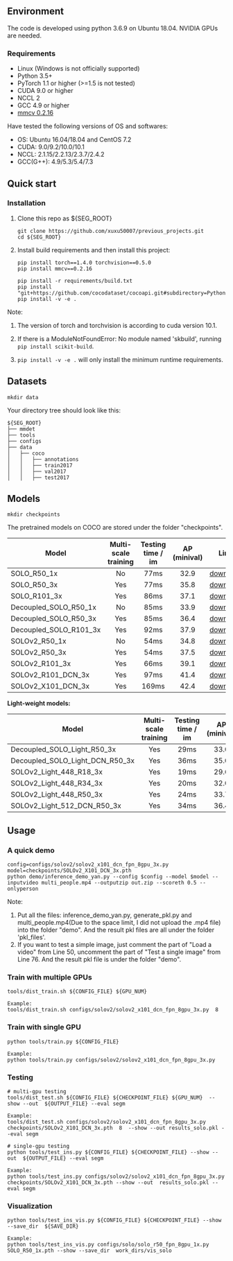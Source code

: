 ## Environment
The code is developed using python 3.6.9 on Ubuntu 18.04. NVIDIA GPUs are needed. 

### Requirements

- Linux (Windows is not officially supported)
- Python 3.5+
- PyTorch 1.1 or higher (>=1.5 is not tested)
- CUDA 9.0 or higher
- NCCL 2
- GCC 4.9 or higher
- [mmcv 0.2.16](https://github.com/open-mmlab/mmcv/tree/v0.2.16)

Have tested the following versions of OS and softwares:

- OS: Ubuntu 16.04/18.04 and CentOS 7.2
- CUDA: 9.0/9.2/10.0/10.1
- NCCL: 2.1.15/2.2.13/2.3.7/2.4.2
- GCC(G++): 4.9/5.3/5.4/7.3

## Quick start
### Installation
1. Clone this repo as ${SEG_ROOT}
  
   ``` 
   git clone https://github.com/xuxu50007/previous_projects.git
   cd ${SEG_ROOT}
   ```
   
2. Install build requirements and then install this project:
   
   ```
   pip install torch==1.4.0 torchvision==0.5.0 
   pip install mmcv==0.2.16

   pip install -r requirements/build.txt
   pip install "git+https://github.com/cocodataset/cocoapi.git#subdirectory=PythonAPI"
   pip install -v -e .
   ```

Note:

1. The version of torch and torchvision is according to cuda version 10.1.

2. If there is a ModuleNotFoundError: No module named 'skbuild', running `pip install scikit-build`.

3. `pip install -v -e .` will only install the minimum runtime requirements.


## Datasets

```
mkdir data
```

Your directory tree should look like this:

```
${SEG_ROOT}
├── mmdet
├── tools
├── configs
├── data
│   ├── coco
│   │   ├── annotations
│   │   ├── train2017
│   │   ├── val2017
│   │   ├── test2017
```

## Models

```
mkdir checkpoints
```
The pretrained models on COCO are stored under the folder "checkpoints".

Model | Multi-scale training | Testing time / im | AP (minival) | Link
--- |:---:|:---:|:---:|:---:
SOLO_R50_1x | No | 77ms | 32.9 | [download](https://cloudstor.aarnet.edu.au/plus/s/nTOgDldI4dvDrPs/download)
SOLO_R50_3x | Yes | 77ms |  35.8 | [download](https://cloudstor.aarnet.edu.au/plus/s/x4Fb4XQ0OmkBvaQ/download)
SOLO_R101_3x | Yes | 86ms |  37.1 | [download](https://cloudstor.aarnet.edu.au/plus/s/WxOFQzHhhKQGxDG/download)
Decoupled_SOLO_R50_1x | No | 85ms | 33.9 | [download](https://cloudstor.aarnet.edu.au/plus/s/RcQyLrZQeeS6JIy/download)
Decoupled_SOLO_R50_3x | Yes | 85ms | 36.4 | [download](https://cloudstor.aarnet.edu.au/plus/s/dXz11J672ax0Z1Q/download)
Decoupled_SOLO_R101_3x | Yes | 92ms | 37.9 | [download](https://cloudstor.aarnet.edu.au/plus/s/BRhKBimVmdFDI9o/download)
SOLOv2_R50_1x | No | 54ms | 34.8 | [download](https://cloudstor.aarnet.edu.au/plus/s/DvjgeaPCarKZoVL/download)
SOLOv2_R50_3x | Yes | 54ms | 37.5 | [download](https://cloudstor.aarnet.edu.au/plus/s/nkxN1FipqkbfoKX/download)
SOLOv2_R101_3x | Yes | 66ms | 39.1 | [download](https://cloudstor.aarnet.edu.au/plus/s/61WDqq67tbw1sdw/download)
SOLOv2_R101_DCN_3x | Yes | 97ms | 41.4 | [download](https://cloudstor.aarnet.edu.au/plus/s/4ePTr9mQeOpw0RZ/download)
SOLOv2_X101_DCN_3x | Yes | 169ms | 42.4 | [download](https://cloudstor.aarnet.edu.au/plus/s/KV9PevGeV8r4Tzj/download)

**Light-weight models:**

Model | Multi-scale training | Testing time / im | AP (minival) | Link
--- |:---:|:---:|:---:|:---:
Decoupled_SOLO_Light_R50_3x | Yes | 29ms | 33.0 | [download](https://cloudstor.aarnet.edu.au/plus/s/d0zuZgCnAjeYvod/download)
Decoupled_SOLO_Light_DCN_R50_3x | Yes | 36ms | 35.0 | [download](https://cloudstor.aarnet.edu.au/plus/s/QvWhOTmCA5pFj6E/download)
SOLOv2_Light_448_R18_3x | Yes | 19ms | 29.6 | [download](https://cloudstor.aarnet.edu.au/plus/s/HwHys05haPvNyAY/download)
SOLOv2_Light_448_R34_3x | Yes | 20ms | 32.0 | [download](https://cloudstor.aarnet.edu.au/plus/s/QLQpXg9ny7sNA6X/download)
SOLOv2_Light_448_R50_3x | Yes | 24ms | 33.7 | [download](https://cloudstor.aarnet.edu.au/plus/s/cn1jABtVJwsbb2G/download)
SOLOv2_Light_512_DCN_R50_3x | Yes | 34ms | 36.4 | [download](https://cloudstor.aarnet.edu.au/plus/s/pndBdr1kGOU2iHO/download)


## Usage

### A quick demo

   ```
   config=configs/solov2/solov2_x101_dcn_fpn_8gpu_3x.py
   model=checkpoints/SOLOv2_X101_DCN_3x.pth
   python demo/inference_demo_yan.py --config $config --model $model --inputvideo multi_people.mp4 --outputzip out.zip --scoreth 0.5 --onlyperson
   ```
Note:

1. Put all the files: inference_demo_yan.py, generate_pkl.py and multi_people.mp4(Due to the space limit, I did not upload the .mp4 file) into the folder "demo". And the result pkl files are all under the folder 'pkl_files'.
2. If you want to test a simple image, just comment the part of "Load a video" from Line 50, uncomment the part of "Test a single image" from Line 76. And the result pkl file is under the folder "demo".

### Train with multiple GPUs
    tools/dist_train.sh ${CONFIG_FILE} ${GPU_NUM}

    Example: 
    tools/dist_train.sh configs/solov2/solov2_x101_dcn_fpn_8gpu_3x.py  8

### Train with single GPU
    python tools/train.py ${CONFIG_FILE}
    
    Example:
    python tools/train.py configs/solov2/solov2_x101_dcn_fpn_8gpu_3x.py

### Testing
    # multi-gpu testing
    tools/dist_test.sh ${CONFIG_FILE} ${CHECKPOINT_FILE} ${GPU_NUM}  --show --out  ${OUTPUT_FILE} --eval segm
    
    Example: 
    tools/dist_test.sh configs/solov2/solov2_x101_dcn_fpn_8gpu_3x.py checkpoints/SOLOv2_X101_DCN_3x.pth  8  --show --out results_solo.pkl --eval segm

    # single-gpu testing
    python tools/test_ins.py ${CONFIG_FILE} ${CHECKPOINT_FILE} --show --out  ${OUTPUT_FILE} --eval segm
    
    Example: 
    python tools/test_ins.py configs/solov2/solov2_x101_dcn_fpn_8gpu_3x.py  checkpoints/SOLOv2_X101_DCN_3x.pth --show --out  results_solo.pkl --eval segm


### Visualization

    python tools/test_ins_vis.py ${CONFIG_FILE} ${CHECKPOINT_FILE} --show --save_dir  ${SAVE_DIR}
    
    Example: 
    python tools/test_ins_vis.py configs/solo/solo_r50_fpn_8gpu_1x.py  SOLO_R50_1x.pth --show --save_dir  work_dirs/vis_solo
